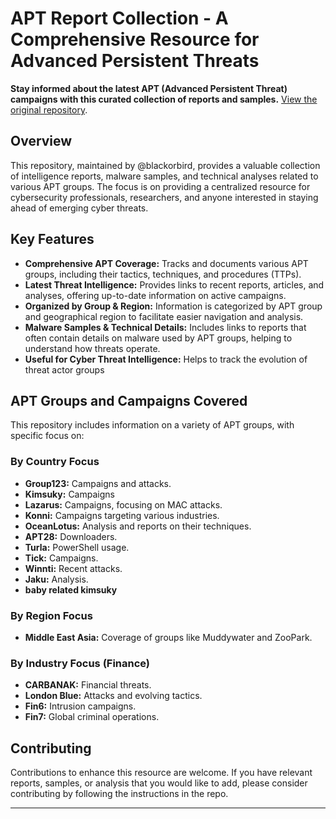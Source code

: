 # APT Report Collection - A Comprehensive Resource for Advanced Persistent Threats

**Stay informed about the latest APT (Advanced Persistent Threat) campaigns with this curated collection of reports and samples.** [View the original repository](https://github.com/blackorbird/APT_REPORT).

## Overview

This repository, maintained by @blackorbird, provides a valuable collection of intelligence reports, malware samples, and technical analyses related to various APT groups. The focus is on providing a centralized resource for cybersecurity professionals, researchers, and anyone interested in staying ahead of emerging cyber threats.

## Key Features

*   **Comprehensive APT Coverage:**  Tracks and documents various APT groups, including their tactics, techniques, and procedures (TTPs).
*   **Latest Threat Intelligence:**  Provides links to recent reports, articles, and analyses, offering up-to-date information on active campaigns.
*   **Organized by Group & Region:** Information is categorized by APT group and geographical region to facilitate easier navigation and analysis.
*   **Malware Samples & Technical Details:**  Includes links to reports that often contain details on malware used by APT groups, helping to understand how threats operate.
*   **Useful for Cyber Threat Intelligence:**  Helps to track the evolution of threat actor groups

## APT Groups and Campaigns Covered

This repository includes information on a variety of APT groups, with specific focus on:

### By Country Focus

*   **Group123:** Campaigns and attacks.
*   **Kimsuky:** Campaigns
*   **Lazarus:** Campaigns, focusing on MAC attacks.
*   **Konni:** Campaigns targeting various industries.
*   **OceanLotus:** Analysis and reports on their techniques.
*   **APT28:** Downloaders.
*   **Turla:** PowerShell usage.
*   **Tick:** Campaigns.
*   **Winnti:** Recent attacks.
*   **Jaku:** Analysis.
*   **baby related kimsuky**

### By Region Focus

*   **Middle East Asia:** Coverage of groups like Muddywater and ZooPark.

### By Industry Focus (Finance)

*   **CARBANAK:**  Financial threats.
*   **London Blue:** Attacks and evolving tactics.
*   **Fin6:** Intrusion campaigns.
*   **Fin7:** Global criminal operations.

## Contributing

Contributions to enhance this resource are welcome. If you have relevant reports, samples, or analysis that you would like to add, please consider contributing by following the instructions in the repo.

---